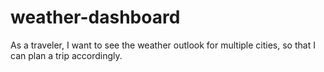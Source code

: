 # weather-dashboard
As a traveler, I want to see the weather outlook for multiple cities, so that I can plan a trip accordingly.

